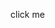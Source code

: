 <a href="https://yogi1305.github.io/coffee-landing-page/" style="text-decoration: none;">click me</a>

